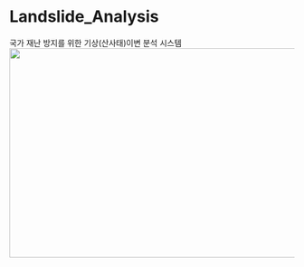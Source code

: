 # Landslide_Analysis

국가 재난 방지를 위한 기상(산사태)이변 분석 시스템
<img src="./img/main.PNG"  width="700" height="370">

